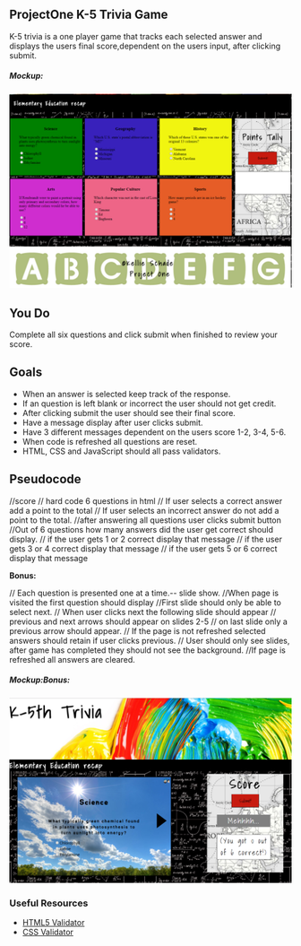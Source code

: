 ## ProjectOne K-5 Trivia Game
K-5 trivia is a one player game that tracks each selected answer and displays the users final score,dependent on the users input, after clicking submit.

##### Mockup:
![](MVP.PNG)


## You Do

Complete all six questions and click submit when finished to review your score.



## Goals
- When an answer is selected keep track of the response.
- If an question is left blank or incorrect the user should not get credit. 
- After clicking submit the user should see their final score.
- Have a message display after user clicks submit.
- Have 3 different messages dependent on the users score 1-2, 3-4, 5-6.
- When code is refreshed all questions are reset.
- HTML, CSS and JavaScript should all pass validators.

## Pseudocode
//score
// hard code 6 questions in html
// If user selects a correct answer add a point to the total
// If user selects an incorrect answer do not add a point to the total.
//after answering all questions user clicks submit button
//Out of 6 questions how many answers did the user get correct should display.
// if the user gets 1 or 2 correct display that message
// if the user gets 3 or 4 correct display that message
// if the user gets 5 or 6 correct display that message

**Bonus:**

// Each question is presented one at a time.-- slide show.
//When page is visited the first question should display
//First slide should only be able to select next.
// When user clicks next the following slide should appear
// previous and next arrows should appear on slides 2-5
// on last slide only a previous arrow should appear.
// If the page is not refreshed selected answers should retain if user clicks previous.
// User should only see slides, after game has completed they should not see the background. 
//If page is refreshed all answers are cleared. 

##### Mockup:**Bonus:**
![](screenshot.PNG)

### Useful Resources

- [HTML5 Validator](https://html5.validator.nu/)
- [CSS Validator](https://jigsaw.w3.org/css-validator/#validate_by_input)
